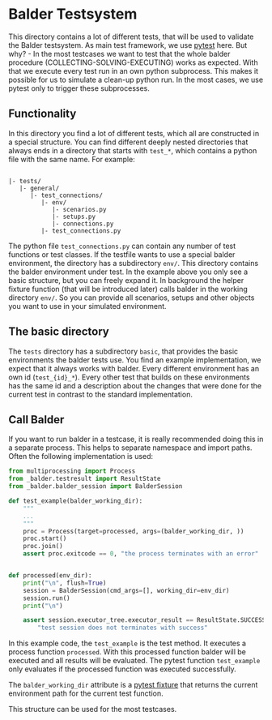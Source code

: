 # Balder Testsystem

This directory contains a lot of different tests, that will be used to validate the Balder testsystem. As main test
framework, we use [pytest](http://pytest.org/) here.
But why? - In the most testcases we want to test that the whole balder procedure (COLLECTING-SOLVING-EXECUTING) works 
as expected. With that we execute every test run in an own python subprocess. This makes it possible for us to simulate 
a clean-up python run. In the most cases, we use pytest only to trigger these subprocesses.

## Functionality

In this directory you find a lot of different tests, which all are constructed in a special structure. You can find 
different deeply nested directories that always ends in a directory that starts with ``test_*``, which contains a python 
file with the same name. For example:

```

|- tests/
   |- general/
      |- test_connections/
         |- env/
            |- scenarios.py
            |- setups.py
            |- connections.py
         |- test_connections.py

```

The python file ``test_connections.py`` can contain any number of test functions or test classes. If the testfile wants 
to use a special balder environment, the directory has a subdirectory ``env/``. This directory contains the balder
environment under test. In the example above you only see a basic structure, but you can freely expand it. In background 
the helper fixture function (that will be introduced later) calls balder in the working directory ``env/``. So you can 
provide all scenarios, setups and other objects you want to use in your simulated environment.

## The basic directory

The `tests` directory has a subdirectory `basic`, that provides the basic environments the balder tests use. You find an
example implementation, we expect that it always works with balder. Every different environment has an own id 
(``test_{id}_*``). Every other test that builds on these environments has the same id and a description about the 
changes that were done for the current test in contrast to the standard implementation.

## Call Balder

If you want to run balder in a testcase, it is really recommended doing this in a separate process. This helps to 
separate namespace and import paths. Often the following implementation is used:

```python
from multiprocessing import Process
from _balder.testresult import ResultState
from _balder.balder_session import BalderSession

def test_example(balder_working_dir):
    """
    ...
    """
    proc = Process(target=processed, args=(balder_working_dir, ))
    proc.start()
    proc.join()
    assert proc.exitcode == 0, "the process terminates with an error"


def processed(env_dir):
    print("\n", flush=True)
    session = BalderSession(cmd_args=[], working_dir=env_dir)
    session.run()
    print("\n")

    assert session.executor_tree.executor_result == ResultState.SUCCESS, \
        "test session does not terminates with success"

```

In this example code, the `test_example` is the test method. It executes a process function `processed`. With this 
processed function balder will be executed and all results will be evaluated. The pytest function `test_example` only 
evaluates if the processed function was executed successfully.

The ``balder_working_dir`` attribute is a [pytest fixture](https://docs.pytest.org/en/latest/explanation/fixtures.html) 
that returns the current environment path for the current test function.

This structure can be used for the most testcases.